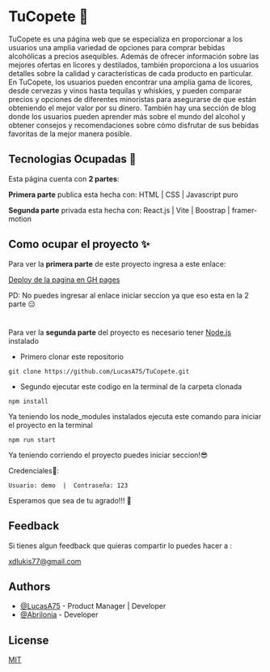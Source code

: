 
# TuCopete 🍺

TuCopete es una página web que se especializa en proporcionar a los usuarios una amplia variedad de opciones para comprar bebidas alcohólicas a precios asequibles. Además de ofrecer información sobre las mejores ofertas en licores y destilados, también proporciona a los usuarios detalles sobre la calidad y características de cada producto en particular. En TuCopete, los usuarios pueden encontrar una amplia gama de licores, desde cervezas y vinos hasta tequilas y whiskies, y pueden comparar precios y opciones de diferentes minoristas para asegurarse de que están obteniendo el mejor valor por su dinero. También hay una sección de blog donde los usuarios pueden aprender más sobre el mundo del alcohol y obtener consejos y recomendaciones sobre cómo disfrutar de sus bebidas favoritas de la mejor manera posible.



## Tecnologias Ocupadas 🚀

Esta página cuenta con **2 partes**: 

**Primera parte** publica esta hecha con:
 HTML | CSS | Javascript puro

**Segunda parte** privada esta hecha con:
React.js | Vite | Boostrap | framer-motion 

## Como ocupar el proyecto ✨
 Para ver la **primera parte** de este proyecto ingresa a este enlace:

[Deploy de la pagina en GH pages](https://markdown.es/sintaxis-markdown/)

PD: No puedes ingresar al enlace iniciar seccion ya que eso esta en la 2 parte 😑


#
Para ver la **segunda parte** del proyecto es necesario tener [Node.js](https://nodejs.org/en) instalado 

- Primero clonar este repositorio
~~~
git clone https://github.com/LucasA75/TuCopete.git
~~~

- Segundo ejecutar este codigo en la terminal de la carpeta clonada
~~~
npm install
~~~
 
Ya teniendo los node_modules instalados ejecuta este comando para iniciar el proyecto en la terminal

~~~
npm run start
~~~

Ya teniendo corriendo el proyecto puedes iniciar seccion!😎

Credenciales🎫:
~~~
Usuario: demo  |  Contraseña: 123
~~~

Esperamos que sea de tu agrado!!! 🤗





## Feedback

Si tienes algun feedback que quieras compartir lo puedes hacer a :

xdlukis77@gmail.com


## Authors

- [@LucasA75](https://github.com/LucasA75) - Product Manager | Developer
- [@Abrilonia](https://github.com/abrilonia) - Developer


## License

[MIT](https://choosealicense.com/licenses/mit/)
